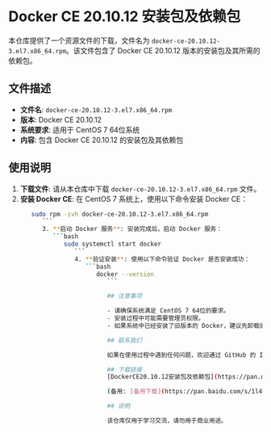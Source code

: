 # Docker CE 20.10.12 安装包及依赖包

本仓库提供了一个资源文件的下载，文件名为 `docker-ce-20.10.12-3.el7.x86_64.rpm`。该文件包含了 Docker CE 20.10.12 版本的安装包及其所需的依赖包。

## 文件描述

- **文件名**: `docker-ce-20.10.12-3.el7.x86_64.rpm`
- **版本**: Docker CE 20.10.12
- **系统要求**: 适用于 CentOS 7 64位系统
- **内容**: 包含 Docker CE 20.10.12 的安装包及其依赖包

## 使用说明

1. **下载文件**: 请从本仓库中下载 `docker-ce-20.10.12-3.el7.x86_64.rpm` 文件。
2. **安装 Docker CE**: 在 CentOS 7 系统上，使用以下命令安装 Docker CE：
   ```bash
      sudo rpm -ivh docker-ce-20.10.12-3.el7.x86_64.rpm
         ```
         3. **启动 Docker 服务**: 安装完成后，启动 Docker 服务：
            ```bash
               sudo systemctl start docker
                  ```
                  4. **验证安装**: 使用以下命令验证 Docker 是否安装成功：
                     ```bash
                        docker --version
                           ```

                           ## 注意事项

                           - 请确保系统满足 CentOS 7 64位的要求。
                           - 安装过程中可能需要管理员权限。
                           - 如果系统中已经安装了旧版本的 Docker，建议先卸载旧版本再进行安装。

                           ## 联系我们

                           如果在使用过程中遇到任何问题，欢迎通过 GitHub 的 Issues 功能联系我们。

                           ## 下载链接
                           [DockerCE20.10.12安装包及依赖包](https://pan.quark.cn/s/16f9109dc998) 

                           (备用: [备用下载](https://pan.baidu.com/s/1l48ceOc19GLadDHeDoPirA?pwd=1234))

                           ## 说明

                           该仓库仅用于学习交流，请勿用于商业用途。
